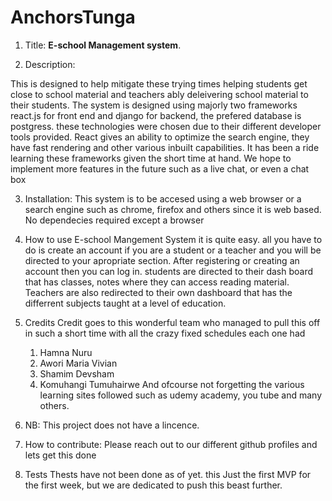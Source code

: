# AnchorsTunga

1. Title: 
**E-school Management system**.

2. Description:

 This is designed to help mitigate these trying times helping students get close to school material and teachers ably deleivering  school material to their students.
 The system is designed using majorly two frameworks react.js for front end and django for backend, the prefered database is postgress. these technologies were chosen due to their different developer tools provided. React gives an ability to optimize the search engine, they have fast rendering and other various inbuilt capabilities. It has been a ride learning these frameworks given the short time at hand. We hope to implement  more features in the future such as a live chat, or even a chat box 
 
 3. Installation:
  This system is to be accesed using a web browser or a search engine such as chrome, firefox and others since it is web based. No dependecies required except a browser
  
  4. How to use E-school Mangement System 
   it is quite easy. all you have to do is create an account if you are a student or a teacher and you will be directed to your apropriate section.  After registering or creating an account then you can log in. students are directed to their dash board that has classes, notes where they can access reading material. Teachers are also redirected to their own dashboard that has the differrent subjects taught at a level of education.
   
   5. Credits
   Credit goes to this wonderful team who managed to pull this off in such a short time with all the crazy fixed schedules each one had 
        1. Hamna Nuru
        2. Awori Maria Vivian
        3. Shamim Devsham
        4. Komuhangi Tumuhairwe
 And ofcourse not forgetting the various learning sites followed such as udemy academy, you tube and many others.

 6. NB: This project does not have a lincence.
 
 7. How to contribute:
  Please reach out to our different github profiles and lets get this done 
  
  8. Tests
   Thests have not been done as of yet. this Just the first MVP for the first week, but we are dedicated to push this beast further.
